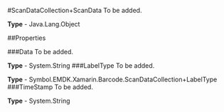 #ScanDataCollection+ScanData
To be added.

**Type** - Java.Lang.Object

##Properties

###Data
To be added.

**Type** - System.String
###LabelType
To be added.

**Type** - Symbol.EMDK.Xamarin.Barcode.ScanDataCollection+LabelType
###TimeStamp
To be added.

**Type** - System.String


